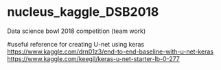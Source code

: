 # nucleus_kaggle_DSB2018
Data science bowl 2018 competition (team work)


#useful reference for creating U-net using keras
https://www.kaggle.com/drn01z3/end-to-end-baseline-with-u-net-keras
https://www.kaggle.com/keegil/keras-u-net-starter-lb-0-277
